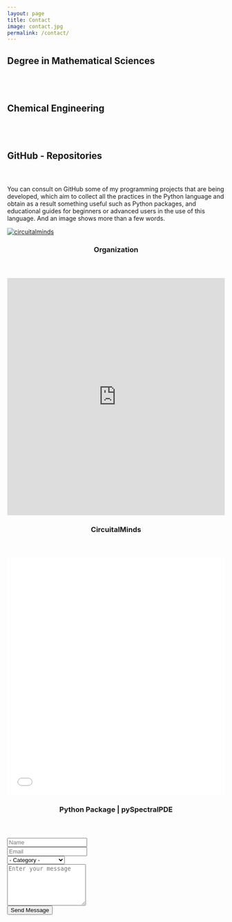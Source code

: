 ```yaml
---
layout: page
title: Contact
image: contact.jpg
permalink: /contact/
---
```


<div class="item">
  <header>
    <h2 style="text-align: left;">Degree in Mathematical Sciences</h2>
  </header>
  <div class="image fit">
    <table class="table">
    <tbody id="mathematical-sciences"></tbody>
    </table>
  </div>
</div>

<div class="item">
  <header>
    <h2 style="text-align: left;">Chemical Engineering</h2>
  </header>
  <div class="image fit">
    <table class="table">
    <tbody id="chemical-engineering"></tbody>
    </table>
  </div>
</div>


<div class="item">
  <header>
    <h2 style="text-align: left;">GitHub - Repositories</h2> 
  </header>
  <p class="image fit" id="desc-git" style="text-align: left;">
  You can consult on GitHub some of my programming projects that are being developed,
  which aim to collect all the practices in the Python language and obtain as a result 
  something useful such as Python packages, and educational guides for beginners or advanced users
  in the use of this language. And an image shows more than a few words.
  </p>
</div>

<div class="item">
<a href="https://github.com/CircuitalMinds/" class="image fit"><img src="/assets/images/organization.png" alt="circuitalminds" /></a>
    <header>
      <h3>Organization    <spam class="icon-b fa-github-alt"></spam></h3>
    </header>
</div>
<div class="item">
<embed class="image fit" type="text/html" src="https://circuitalminds.github.io/" width="100%" height="550px">
    <header>
      <h3>CircuitalMinds</h3>
    </header>
</div>
<div class="item">   
<embed class="image fit" type="text/html" src="{{ site.url }}/pySpectralPDE/" width="100%" height="550px">
  <header>
    <h3>Python Package | pySpectralPDE</h3>
  </header>
</div>

<form method="post" action="/api/message">
	<div class="row uniform">
		<div class="6u 12u$(xsmall)">
			<input type="text" name="name" id="name" value="" placeholder="Name" />
		</div>
		<div class="6u$ 12u$(xsmall)">
			<input type="email" name="email" id="email" value="" placeholder="Email" />
		</div>
		<!-- Break -->
		<div class="12u$">
			<div class="select-wrapper">
				<select name="category" id="category">
					<option value="">- Category -</option>
					<option value="1">Query</option>
					<option value="2">Business</option>
					<option value="3">Human Resources</option>
				</select>
			</div>
		</div>
		<!-- Break -->
		<div class="12u$">
			<textarea name="message" id="message" placeholder="Enter your message" rows="6"></textarea>
		</div>
		<!-- Break -->
		<div class="12u$">
			<div class="actions">
				<input type="submit" value="Send Message" class="special" />
			</div>
		</div>
	</div>
</form>